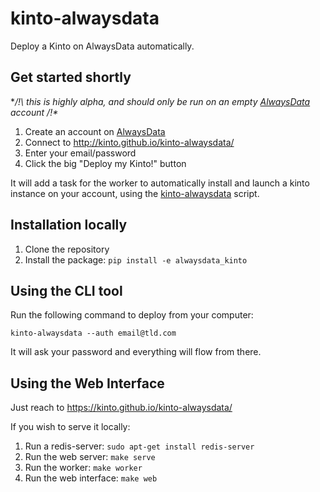 # kinto-alwaysdata

Deploy a Kinto on AlwaysData automatically.

## Get started shortly

**/!\ this is highly alpha, and should only be run on an empty
[AlwaysData](https://alwaysdata.com) account /!\**

1. Create an account on [AlwaysData](https://alwaysdata.com)
2. Connect to http://kinto.github.io/kinto-alwaysdata/
3. Enter your email/password
4. Click the big "Deploy my Kinto!" button

It will add a task for the worker to automatically install and launch a kinto
instance on your account, using the
[kinto-alwaysdata](https://github.com/Kinto/kinto-alwaysdata/blob/master/alwaysdata_kinto/alwaysdata_kinto/deploy.py)
script.


## Installation locally

1. Clone the repository
2. Install the package: ```pip install -e alwaysdata_kinto```

## Using the CLI tool

Run the following command to deploy from your computer:

```kinto-alwaysdata --auth email@tld.com```

It will ask your password and everything will flow from there.

## Using the Web Interface

Just reach to https://kinto.github.io/kinto-alwaysdata/

If you wish to serve it locally:

1. Run a redis-server: ```sudo apt-get install redis-server```
2. Run the web server: ```make serve```
3. Run the worker: ```make worker```
4. Run the web interface: ```make web```
